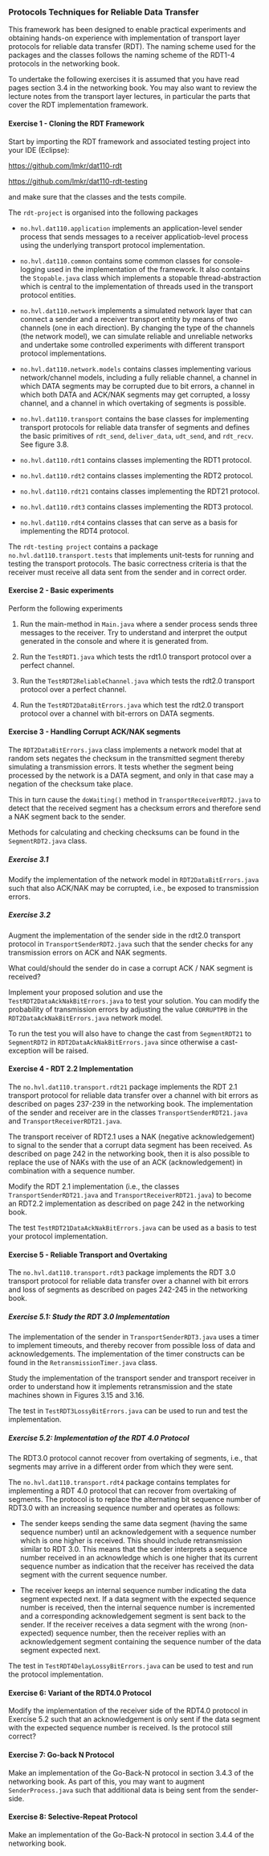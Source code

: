 ### Protocols Techniques for Reliable Data Transfer

This framework has been designed to enable practical experiments and obtaining hands-on experience with implementation of transport layer protocols for reliable data transfer (RDT). The naming scheme used for the packages and the classes follows the naming scheme of the RDT1-4 protocols in the networking book.

To undertake the following exercises it is assumed that you have read pages section 3.4 in the networking book. You may also want to review the lecture notes from the transport layer lectures, in particular the parts that cover the RDT implementation framework.

#### Exercise 1 - Cloning the RDT Framework

Start by importing the RDT framework and associated testing project into your IDE (Eclipse):

https://github.com/lmkr/dat110-rdt

https://github.com/lmkr/dat110-rdt-testing

and make sure that the classes and the tests compile.

The `rdt-project` is organised into the following packages

- `no.hvl.dat110.application` implements an application-level sender process that sends messages to a receiver applicatiob-level process using the underlying transport protocol implementation.

- `no.hvl.dat110.common` contains some common classes for console-logging used in the implementation of the framework. It also contains the `Stopable.java` class which implements a stopable thread-abstraction which is central to the implementation of threads used in the transport protocol entities.

- `no.hvl.dat110.network` implements a simulated network layer that can connect a sender and a receiver transport entity by means of two channels (one in each direction). By changing the type of the channels (the network model), we can simulate reliable and unreliable networks and undertake some controlled experiments with different transport protocol implementations.

- `no.hvl.dat110.network.models` contains classes implementing various network/channel models, including a fully reliable channel, a channel in which DATA segments may be corrupted due to bit errors, a channel in which both DATA and ACK/NAK segments may get corrupted, a lossy channel, and a channel in which overtaking of segments is possible.

- `no.hvl.dat110.transport` contains the base classes for implementing transport protocols for reliable data transfer of segments and defines the basic primitives of `rdt_send`, `deliver_data`, `udt_send`, and `rdt_recv`. See figure 3.8.

- `no.hvl.dat110.rdt1` contains classes implementing the RDT1 protocol.

- `no.hvl.dat110.rdt2` contains classes implementing the RDT2 protocol.

- `no.hvl.dat110.rdt21` contains classes implementing the RDT21 protocol.

- `no.hvl.dat110.rdt3` contains classes implementing the RDT3 protocol.

- `no.hvl.dat110.rdt4` contains classes that can serve as a basis for implementing the RDT4 protocol.

The `rdt-testing project` contains a package `no.hvl.dat110.transport.tests` that implements unit-tests for running and testing the transport protocols. The basic correctness criteria is that the receiver must receive all data sent from the sender and in correct order.

#### Exercise 2 - Basic experiments

Perform the following experiments

1. Run the main-method in `Main.java` where a sender process sends three messages to the receiver. Try to understand and interpret the output generated in the console and where it is generated from.

2. Run the `TestRDT1.java` which tests the rdt1.0 transport protocol over a perfect channel.

3. Run the `TestRDT2ReliableChannel.java` which tests the rdt2.0 transport protocol over a perfect channel.

4. Run the `TestRDT2DataBitErrors.java` which test the rdt2.0 transport protocol over a channel with bit-errors on DATA segments.

#### Exercise 3 - Handling Corrupt ACK/NAK segments

The `RDT2DataBitErrors.java` class implements a network model that at random sets negates the checksum in the transmitted segment thereby simulating a transmission errors. It tests whether the segment being processed by the network is a DATA segment, and only in that case may a negation of the checksum take place.  

This in turn cause the `doWaiting()` method in `TransportReceiverRDT2.java` to detect that the received segment has a checksum errors and therefore send a NAK segment back to the sender.

Methods for calculating and checking checksums can be found in the `SegmentRDT2.java` class.

##### Exercise 3.1

Modify the implementation of the network model in `RDT2DataBitErrors.java` such that also ACK/NAK may be corrupted, i.e., be exposed to transmission errors.

##### Exercise 3.2

Augment the implementation of the sender side in the rdt2.0 transport protocol in `TransportSenderRDT2.java` such that the sender checks for any transmission errors on ACK and NAK segments.

What could/should the sender do in case a corrupt ACK / NAK segment is received?

Implement your proposed solution and use the `TestRDT2DataAckNakBitErrors.java` to test your solution. You can modify the probability of transmission errors by adjusting the value `CORRUPTPB` in the `RDT2DataAckNakBitErrors.java` network model.

To run the test you will also have to change the cast from `SegmentRDT21` to `SegmentRDT2` in `RDT2DataAckNakBitErrors.java` since otherwise a cast-exception will be raised.

#### Exercise 4 - RDT 2.2 Implementation

The  `no.hvl.dat110.transport.rdt21` package  implements the RDT 2.1 transport protocol for reliable data transfer over a channel with bit errors as described on pages 237-239 in the networking book. The implementation of the sender and receiver are in the classes `TransportSenderRDT21.java` and `TransportReceiverRDT21.java`.

The transport receiver of RDT2.1 uses a NAK (negative acknowledgement) to signal to the sender that a corrupt data segment has been received. As described on page 242 in the networking book, then it is also possible to replace the use of NAKs with the use of an ACK (acknowledgement) in combination with a sequence number.

Modify the RDT 2.1 implementation (i.e., the classes `TransportSenderRDT21.java` and `TransportReceiverRDT21.java`) to become an RDT2.2 implementation as described on page 242 in the networking book.

The test `TestRDT21DataAckNakBitErrors.java` can be used as a basis to test your protocol implementation.

#### Exercise 5 - Reliable Transport and Overtaking

The  `no.hvl.dat110.transport.rdt3` package implements the RDT 3.0 transport protocol for reliable data transfer over a channel with bit errors and loss of segments as described on pages 242-245 in the networking book.

##### Exercise 5.1: Study the RDT 3.0 Implementation

The implementation of the sender in `TransportSenderRDT3.java` uses a timer to implement timeouts, and thereby recover from possible loss of data and acknowledgements. The implementation of the timer constructs can be found in the `RetransmissionTimer.java` class.

Study the implementation of the transport sender and transport receiver in order to understand how it implements retransmission and the state machines shown in Figures 3.15 and 3.16.

The test in `TestRDT3LossyBitErrors.java` can be used to run and test the implementation.  

##### Exercise 5.2: Implementation of the RDT 4.0 Protocol

The RDT3.0 protocol cannot recover from overtaking of segments, i.e., that segments may arrive in a different order from which they were sent.

The `no.hvl.dat110.transport.rdt4` package contains templates for implementing a RDT 4.0 protocol that can recover from overtaking of segments. The protocol is to replace the alternating bit sequence number of RDT3.0 with an increasing sequence number and operates as follows:

- The sender keeps sending the same data segment (having the same sequence number) until an acknowledgement with a sequence number which is one higher is received. This should include retransmission similar to RDT 3.0. This means that the sender interprets a sequence number received in an acknowledge which is one higher that its current sequence number as indication that the receiver has received the data segment with the current sequence number.

- The receiver keeps an internal sequence number indicating the data segment expected next. If a data segment with the expected sequence number is received, then the internal sequence number is incremented and a corresponding acknowledgement segment is sent back to the sender. If the receiver receives a data segment with the wrong (non-expected) sequence number, then the receiver replies with an acknowledgement segment containing the sequence number of the data segment expected next.

The test in `TestRDT4DelayLossyBitErrors.java` can be used to test and run the protocol implementation.

#### Exercise 6: Variant of the RDT4.0 Protocol

Modify the implementation of the receiver side of the RDT4.0 protocol in Exercise 5.2 such that an acknowledgement is only sent if the data segment with the expected sequence number is received. Is the protocol still correct?

#### Exercise 7: Go-back N Protocol

Make an implementation of the Go-Back-N protocol in section 3.4.3 of the networking book. As part of this, you may want to augment `SenderProcess.java` such that additional data is being sent from the sender-side.

#### Exercise 8: Selective-Repeat Protocol

Make an implementation of the Go-Back-N protocol in section 3.4.4 of the networking book.
